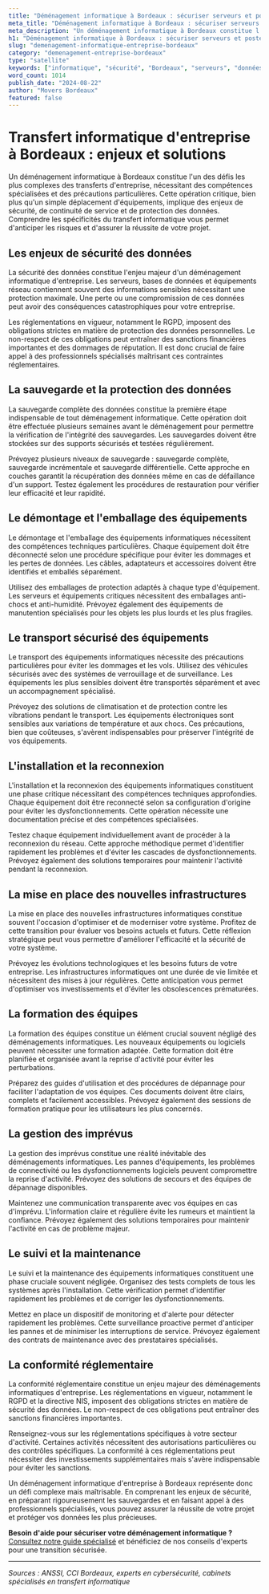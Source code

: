 ```yaml
---
title: "Déménagement informatique à Bordeaux : sécuriser serveurs et postes"
meta_title: "Déménagement informatique à Bordeaux : sécuriser serveurs et postes"
meta_description: "Un déménagement informatique à Bordeaux constitue l'un des défis les plus complexes des transferts d'entreprise, nécessitant des compétences spécialis."
h1: "Déménagement informatique à Bordeaux : sécuriser serveurs et postes"
slug: "demenagement-informatique-entreprise-bordeaux"
category: "demenagement-entreprise-bordeaux"
type: "satellite"
keywords: ["informatique", "sécurité", "Bordeaux", "serveurs", "données"]
word_count: 1014
publish_date: "2024-08-22"
author: "Movers Bordeaux"
featured: false
---
```



# Transfert informatique d'entreprise à Bordeaux : enjeux et solutions

Un déménagement informatique à Bordeaux constitue l'un des défis les plus complexes des transferts d'entreprise, nécessitant des compétences spécialisées et des précautions particulières. Cette opération critique, bien plus qu'un simple déplacement d'équipements, implique des enjeux de sécurité, de continuité de service et de protection des données. Comprendre les spécificités du transfert informatique vous permet d'anticiper les risques et d'assurer la réussite de votre projet.

## Les enjeux de sécurité des données

La sécurité des données constitue l'enjeu majeur d'un déménagement informatique d'entreprise. Les serveurs, bases de données et équipements réseau contiennent souvent des informations sensibles nécessitant une protection maximale. Une perte ou une compromission de ces données peut avoir des conséquences catastrophiques pour votre entreprise.

Les réglementations en vigueur, notamment le RGPD, imposent des obligations strictes en matière de protection des données personnelles. Le non-respect de ces obligations peut entraîner des sanctions financières importantes et des dommages de réputation. Il est donc crucial de faire appel à des professionnels spécialisés maîtrisant ces contraintes réglementaires.

## La sauvegarde et la protection des données

La sauvegarde complète des données constitue la première étape indispensable de tout déménagement informatique. Cette opération doit être effectuée plusieurs semaines avant le déménagement pour permettre la vérification de l'intégrité des sauvegardes. Les sauvegardes doivent être stockées sur des supports sécurisés et testées régulièrement.

Prévoyez plusieurs niveaux de sauvegarde : sauvegarde complète, sauvegarde incrémentale et sauvegarde différentielle. Cette approche en couches garantit la récupération des données même en cas de défaillance d'un support. Testez également les procédures de restauration pour vérifier leur efficacité et leur rapidité.

## Le démontage et l'emballage des équipements

Le démontage et l'emballage des équipements informatiques nécessitent des compétences techniques particulières. Chaque équipement doit être déconnecté selon une procédure spécifique pour éviter les dommages et les pertes de données. Les câbles, adaptateurs et accessoires doivent être identifiés et emballés séparément.

Utilisez des emballages de protection adaptés à chaque type d'équipement. Les serveurs et équipements critiques nécessitent des emballages anti-chocs et anti-humidité. Prévoyez également des équipements de manutention spécialisés pour les objets les plus lourds et les plus fragiles.

## Le transport sécurisé des équipements

Le transport des équipements informatiques nécessite des précautions particulières pour éviter les dommages et les vols. Utilisez des véhicules sécurisés avec des systèmes de verrouillage et de surveillance. Les équipements les plus sensibles doivent être transportés séparément et avec un accompagnement spécialisé.

Prévoyez des solutions de climatisation et de protection contre les vibrations pendant le transport. Les équipements électroniques sont sensibles aux variations de température et aux chocs. Ces précautions, bien que coûteuses, s'avèrent indispensables pour préserver l'intégrité de vos équipements.

## L'installation et la reconnexion

L'installation et la reconnexion des équipements informatiques constituent une phase critique nécessitant des compétences techniques approfondies. Chaque équipement doit être reconnecté selon sa configuration d'origine pour éviter les dysfonctionnements. Cette opération nécessite une documentation précise et des compétences spécialisées.

Testez chaque équipement individuellement avant de procéder à la reconnexion du réseau. Cette approche méthodique permet d'identifier rapidement les problèmes et d'éviter les cascades de dysfonctionnements. Prévoyez également des solutions temporaires pour maintenir l'activité pendant la reconnexion.

## La mise en place des nouvelles infrastructures

La mise en place des nouvelles infrastructures informatiques constitue souvent l'occasion d'optimiser et de moderniser votre système. Profitez de cette transition pour évaluer vos besoins actuels et futurs. Cette réflexion stratégique peut vous permettre d'améliorer l'efficacité et la sécurité de votre système.

Prévoyez les évolutions technologiques et les besoins futurs de votre entreprise. Les infrastructures informatiques ont une durée de vie limitée et nécessitent des mises à jour régulières. Cette anticipation vous permet d'optimiser vos investissements et d'éviter les obsolescences prématurées.

## La formation des équipes

La formation des équipes constitue un élément crucial souvent négligé des déménagements informatiques. Les nouveaux équipements ou logiciels peuvent nécessiter une formation adaptée. Cette formation doit être planifiée et organisée avant la reprise d'activité pour éviter les perturbations.

Préparez des guides d'utilisation et des procédures de dépannage pour faciliter l'adaptation de vos équipes. Ces documents doivent être clairs, complets et facilement accessibles. Prévoyez également des sessions de formation pratique pour les utilisateurs les plus concernés.

## La gestion des imprévus

La gestion des imprévus constitue une réalité inévitable des déménagements informatiques. Les pannes d'équipements, les problèmes de connectivité ou les dysfonctionnements logiciels peuvent compromettre la reprise d'activité. Prévoyez des solutions de secours et des équipes de dépannage disponibles.

Maintenez une communication transparente avec vos équipes en cas d'imprévu. L'information claire et régulière évite les rumeurs et maintient la confiance. Prévoyez également des solutions temporaires pour maintenir l'activité en cas de problème majeur.

## Le suivi et la maintenance

Le suivi et la maintenance des équipements informatiques constituent une phase cruciale souvent négligée. Organisez des tests complets de tous les systèmes après l'installation. Cette vérification permet d'identifier rapidement les problèmes et de corriger les dysfonctionnements.

Mettez en place un dispositif de monitoring et d'alerte pour détecter rapidement les problèmes. Cette surveillance proactive permet d'anticiper les pannes et de minimiser les interruptions de service. Prévoyez également des contrats de maintenance avec des prestataires spécialisés.

## La conformité réglementaire

La conformité réglementaire constitue un enjeu majeur des déménagements informatiques d'entreprise. Les réglementations en vigueur, notamment le RGPD et la directive NIS, imposent des obligations strictes en matière de sécurité des données. Le non-respect de ces obligations peut entraîner des sanctions financières importantes.

Renseignez-vous sur les réglementations spécifiques à votre secteur d'activité. Certaines activités nécessitent des autorisations particulières ou des contrôles spécifiques. La conformité à ces réglementations peut nécessiter des investissements supplémentaires mais s'avère indispensable pour éviter les sanctions.

Un déménagement informatique d'entreprise à Bordeaux représente donc un défi complexe mais maîtrisable. En comprenant les enjeux de sécurité, en préparant rigoureusement les sauvegardes et en faisant appel à des professionnels spécialisés, vous pouvez assurer la réussite de votre projet et protéger vos données les plus précieuses.

**Besoin d'aide pour sécuriser votre déménagement informatique ?** [Consultez notre guide spécialisé](/blog/devis/guide) et bénéficiez de nos conseils d'experts pour une transition sécurisée.

---

*Sources : ANSSI, CCI Bordeaux, experts en cybersécurité, cabinets spécialisés en transfert informatique*
